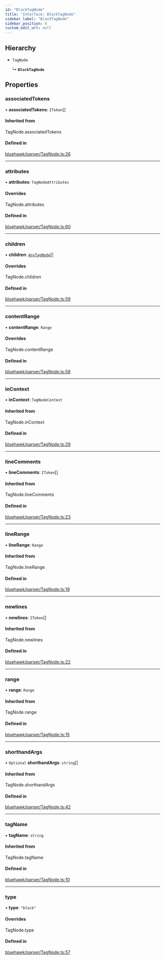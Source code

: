 ```yaml
---
id: "BlockTagNode"
title: "Interface: BlockTagNode"
sidebar_label: "BlockTagNode"
sidebar_position: 0
custom_edit_url: null
---
```


## Hierarchy

- `TagNode`

  ↳ **`BlockTagNode`**

## Properties

### associatedTokens

• **associatedTokens**: `IToken`[]

#### Inherited from

TagNode.associatedTokens

#### Defined in

[bluehawk/parser/TagNode.ts:26](https://github.com/krollins-mdb/Bluehawk/blob/0886b9526801a2b31a73b01fc05e9bdcbd23c69e/src/bluehawk/parser/TagNode.ts#L26)

___

### attributes

• **attributes**: `TagNodeAttributes`

#### Overrides

TagNode.attributes

#### Defined in

[bluehawk/parser/TagNode.ts:60](https://github.com/krollins-mdb/Bluehawk/blob/0886b9526801a2b31a73b01fc05e9bdcbd23c69e/src/bluehawk/parser/TagNode.ts#L60)

___

### children

• **children**: [`AnyTagNode`](../modules.md#anytagnode)[]

#### Overrides

TagNode.children

#### Defined in

[bluehawk/parser/TagNode.ts:59](https://github.com/krollins-mdb/Bluehawk/blob/0886b9526801a2b31a73b01fc05e9bdcbd23c69e/src/bluehawk/parser/TagNode.ts#L59)

___

### contentRange

• **contentRange**: `Range`

#### Overrides

TagNode.contentRange

#### Defined in

[bluehawk/parser/TagNode.ts:58](https://github.com/krollins-mdb/Bluehawk/blob/0886b9526801a2b31a73b01fc05e9bdcbd23c69e/src/bluehawk/parser/TagNode.ts#L58)

___

### inContext

• **inContext**: `TagNodeContext`

#### Inherited from

TagNode.inContext

#### Defined in

[bluehawk/parser/TagNode.ts:29](https://github.com/krollins-mdb/Bluehawk/blob/0886b9526801a2b31a73b01fc05e9bdcbd23c69e/src/bluehawk/parser/TagNode.ts#L29)

___

### lineComments

• **lineComments**: `IToken`[]

#### Inherited from

TagNode.lineComments

#### Defined in

[bluehawk/parser/TagNode.ts:23](https://github.com/krollins-mdb/Bluehawk/blob/0886b9526801a2b31a73b01fc05e9bdcbd23c69e/src/bluehawk/parser/TagNode.ts#L23)

___

### lineRange

• **lineRange**: `Range`

#### Inherited from

TagNode.lineRange

#### Defined in

[bluehawk/parser/TagNode.ts:19](https://github.com/krollins-mdb/Bluehawk/blob/0886b9526801a2b31a73b01fc05e9bdcbd23c69e/src/bluehawk/parser/TagNode.ts#L19)

___

### newlines

• **newlines**: `IToken`[]

#### Inherited from

TagNode.newlines

#### Defined in

[bluehawk/parser/TagNode.ts:22](https://github.com/krollins-mdb/Bluehawk/blob/0886b9526801a2b31a73b01fc05e9bdcbd23c69e/src/bluehawk/parser/TagNode.ts#L22)

___

### range

• **range**: `Range`

#### Inherited from

TagNode.range

#### Defined in

[bluehawk/parser/TagNode.ts:15](https://github.com/krollins-mdb/Bluehawk/blob/0886b9526801a2b31a73b01fc05e9bdcbd23c69e/src/bluehawk/parser/TagNode.ts#L15)

___

### shorthandArgs

• `Optional` **shorthandArgs**: `string`[]

#### Inherited from

TagNode.shorthandArgs

#### Defined in

[bluehawk/parser/TagNode.ts:42](https://github.com/krollins-mdb/Bluehawk/blob/0886b9526801a2b31a73b01fc05e9bdcbd23c69e/src/bluehawk/parser/TagNode.ts#L42)

___

### tagName

• **tagName**: `string`

#### Inherited from

TagNode.tagName

#### Defined in

[bluehawk/parser/TagNode.ts:10](https://github.com/krollins-mdb/Bluehawk/blob/0886b9526801a2b31a73b01fc05e9bdcbd23c69e/src/bluehawk/parser/TagNode.ts#L10)

___

### type

• **type**: ``"block"``

#### Overrides

TagNode.type

#### Defined in

[bluehawk/parser/TagNode.ts:57](https://github.com/krollins-mdb/Bluehawk/blob/0886b9526801a2b31a73b01fc05e9bdcbd23c69e/src/bluehawk/parser/TagNode.ts#L57)
